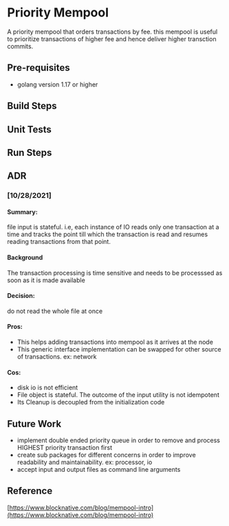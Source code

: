 # Priority Mempool
A priority mempool that orders transactions by fee. this mempool is useful to prioritize transactions of higher fee and hence deliver higher transction commits.


## Pre-requisites
- golang version 1.17 or higher


## Build Steps

## Unit Tests


## Run Steps


## ADR
### [10/28/2021] 
#### Summary: 
file input is stateful. i.e, each instance of IO reads only one transaction at a time and tracks the point till which the transaction is read and resumes reading transactions from that point. 
#### Background
The transaction processing is time sensitive and needs to be processsed as soon as it is made available
#### Decision: 
do not read the whole file at once
#### Pros: 
- This helps adding transactions into mempool as it arrives at the node
- This generic interface implementation can be swapped for other source of transactions. ex: network
#### Cos: 
- disk io is not efficient
- File object is stateful. The outcome of the input utility is not idempotent
- Its Cleanup is decoupled from the initialization code


## Future Work
 - implement double ended priority queue in order to remove and process HIGHEST priority transaction first
 - create sub packages for different concerns in order to improve readability and maintainability. ex: processor, io
 - accept input and output files as command line arguments


## Reference
 [https://www.blocknative.com/blog/mempool-intro](https://www.blocknative.com/blog/mempool-intro)

